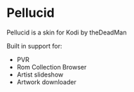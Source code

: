 Pellucid
===================

Pellucid is a skin for Kodi by theDeadMan

Built in support for:
- PVR
- Rom Collection Browser
- Artist slideshow
- Artwork downloader


